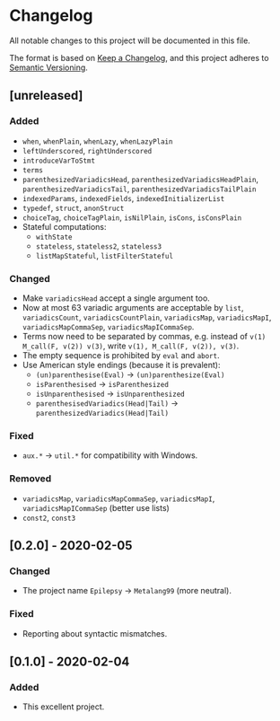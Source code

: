 # Changelog

All notable changes to this project will be documented in this file.

The format is based on [Keep a Changelog](https://keepachangelog.com/en/1.0.0/), 
and this project adheres to [Semantic Versioning](https://semver.org/spec/v2.0.0.html).

## [unreleased]

### Added

 - `when`, `whenPlain`, `whenLazy`, `whenLazyPlain`
 - `leftUnderscored`, `rightUnderscored`
 - `introduceVarToStmt`
 - `terms`
 - `parenthesizedVariadicsHead`, `parenthesizedVariadicsHeadPlain`, `parenthesizedVariadicsTail`, `parenthesizedVariadicsTailPlain`
 - `indexedParams`, `indexedFields`, `indexedInitializerList`
 - `typedef`, `struct`, `anonStruct`
 - `choiceTag`, `choiceTagPlain`, `isNilPlain`, `isCons`, `isConsPlain`
 - Stateful computations:
   - `withState`
   - `stateless`, `stateless2`, `stateless3`
   - `listMapStateful`, `listFilterStateful`

### Changed

 - Make `variadicsHead` accept a single argument too.
 - Now at most 63 variadic arguments are acceptable by `list`, `variadicsCount`, `variadicsCountPlain`, `variadicsMap`, `variadicsMapI`, `variadicsMapCommaSep`, `variadicsMapICommaSep`.
 - Terms now need to be separated by commas, e.g. instead of `v(1) M_call(F, v(2)) v(3)`, write `v(1), M_call(F, v(2)), v(3)`.
 - The empty sequence is prohibited by `eval` and `abort`.
 - Use American style endings (because it is prevalent):
   - `(un)parenthesise(Eval)` -> `(un)parenthesize(Eval)`
   - `isParenthesised` -> `isParenthesized`
   - `isUnparenthesised` -> `isUnparenthesized`
   - `parenthesisedVariadics(Head|Tail)` -> `parenthesizedVariadics(Head|Tail)`

### Fixed

 - `aux.*` -> `util.*` for compatibility with Windows.

### Removed

 - `variadicsMap`, `variadicsMapCommaSep`, `variadicsMapI`, `variadicsMapICommaSep` (better use lists)
 - `const2`, `const3`

## [0.2.0] - 2020-02-05

### Changed

 - The project name `Epilepsy` -> `Metalang99` (more neutral).

### Fixed

 - Reporting about syntactic mismatches.

## [0.1.0] - 2020-02-04

### Added

 - This excellent project.

